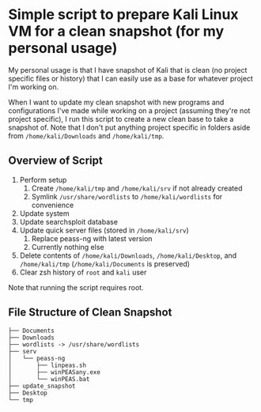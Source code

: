 # Simple script to prepare Kali Linux VM for a clean snapshot (for my personal usage)

My personal usage is that I have snapshot of Kali that is clean (no project specific files or history) that I can easily use as a base for whatever project I'm working on.

When I want to update my clean snapshot with new programs and configurations I've made while working on a project (assuming they're not project specific), I run this script to create a new clean base to take a snapshot of. Note that I don't put anything project specific in folders aside from `/home/kali/Downloads` and `/home/kali/tmp`.

## Overview of Script
1. Perform setup
    1. Create `/home/kali/tmp` and `/home/kali/srv` if not already created
    1. Symlink `/usr/share/wordlists` to `/home/kali/wordlists` for convenience
1. Update system
1. Update searchsploit database
1. Update quick server files (stored in `/home/kali/srv`)
    1. Replace peass-ng with latest version
    1. Currently nothing else
1. Delete contents of `/home/kali/Downloads`, `/home/kali/Desktop`, and `/home/kali/tmp` (`/home/kali/Documents` is preserved)
1. Clear zsh history of `root` and `kali` user

Note that running the script requires root.

## File Structure of Clean Snapshot
```
├── Documents
├── Downloads
├── wordlists -> /usr/share/wordlists
├── serv
│   └── peass-ng
│       ├── linpeas.sh
│       ├── winPEASany.exe
│       └── winPEAS.bat
├── update_snapshot
├── Desktop
└── tmp
```

